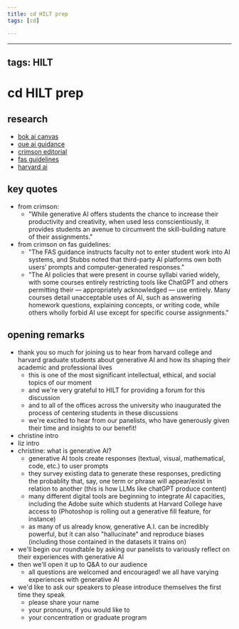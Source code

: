 ```yaml
---
title: cd HILT prep
tags: [cd]

---
```


---
tags: HILT
---

# cd HILT prep

## research
* [bok ai canvas](https://canvas.harvard.edu/courses/57446/pages/introduction-to-generative-a-dot-i)
* [oue ai guidance](https://oue.fas.harvard.edu/ai-guidance)
* [crimson editorial](https://www.thecrimson.com/article/2023/9/15/editorial-harvard-ai-initial-guidelines/)
* [fas guidelines](https://www.thecrimson.com/article/2023/9/1/fas-ai-guidance/)
* [harvard ai](https://www.harvard.edu/in-focus/artificial-intelligence/)

## key quotes
* from crimson: 
    * "While generative AI offers students the chance to increase their productivity and creativity, when used less conscientiously, it provides students an avenue to circumvent the skill-building nature of their assignments."
* from crimson on fas guidelines:
    * "The FAS guidance instructs faculty not to enter student work into AI systems, and Stubbs noted that third-party AI platforms own both users’ prompts and computer-generated responses."
    * "The AI policies that were present in course syllabi varied widely, with some courses entirely restricting tools like ChatGPT and others permitting their — appropriately acknowledged — use entirely. Many courses detail unacceptable uses of AI, such as answering homework questions, explaining concepts, or writing code, while others wholly forbid AI use except for specific course assignments."

## opening remarks
* thank you so much for joining us to hear from harvard college and harvard graduate students about generative AI and how its shaping their academic and professional lives
    * this is one of the most significant intellectual, ethical, and social topics of our moment
    * and we're very grateful to HILT for providing a forum for this discussion
    * and to all of the offices across the university who inaugurated the process of centering students in these discussions
    * we're excited to hear from our panelists, who have generously given their time and insights to our benefit!
* christine intro
* liz intro
* christine: what is generative AI?
    * generative AI tools create responses (textual, visual, mathematical, code, etc.) to user prompts
    * they survey existing data to generate these responses, predicting the probablity that, say, one term or phrase will appear/exist in relation to another (this is how LLMs like chatGPT produce content)
    * many different digital tools are beginning to integrate AI capacities, including the Adobe suite which students at Harvard College have access to (Photoshop is rolling out a generative fill feature, for instance)
    * as many of us already know, generative A.I. can be incredibly powerful, but it can also "hallucinate" and reproduce biases (including those contained in the datasets it trains on)
* we'll begin our roundtable by asking our panelists to variously reflect on their experiences with generative AI
* then we'll open it up to Q&A to our audience
    * all questions are welcomed and encouraged! we all have varying experiences with generative AI
* we'd like to ask our speakers to please introduce themselves the first time they speak
    * please share your name
    * your pronouns, if you would like to
    * your concentration or graduate program

